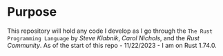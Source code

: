 # Purpose
This repository will hold any code I develop as I go through the `The Rust Programming Language` by _Steve Klabnik_, _Carol Nichols_,  and the _Rust Community_. As of the start of this repo - 11/22/2023 - I am on Rust 1.74.0.